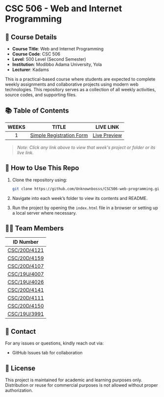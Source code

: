 # CSC 506 - Web and Internet Programming

## 📘 Course Details

- **Course Title**: Web and Internet Programming
- **Course Code**: CSC 506
- **Level**: 500 Level (Second Semester)
- **Institution**: Modibbo Adama University, Yola
- **Lecturer**: Kadams

This is a practical-based course where students are expected to complete weekly assignments and collaborative projects using modern web technologies. This repository serves as a collection of all weekly activities, source codes, and supporting files.

## 📚 Table of Contents

| <center>WEEKS</center> | <center>TITLE</center>              | <center>LIVE LINK</center>                               |
| ---------------------- | ----------------------------------- | -------------------------------------------------------- |
| <center>1</center>     | [Simple Registration Form](./Week1) | [Live Preview](https://registration-form-j.netlify.app/) |

> _Note: Click any link above to view that week's project or folder or its live link._

## 🚀 How to Use This Repo

1. Clone the repository using:

   ```bash
   git clone https://github.com/Unknownbosss/CSC506-web-programming.git
   ```

2. Navigate into each week’s folder to view its contents and README.
3. Run the project by opening the `index.html` file in a browser or setting up a local server where necessary.

## 👨‍💻 Team Members

| ID Number    |
| ------------ |
| [CSC/20D/4121](https://www.linkedin.com/in/) |
| [CSC/20D/4159](https://www.linkedin.com/in/) |
| [CSC/20D/4107](https://www.linkedin.com/in/) |
| [CSC/19U/4007](https://www.linkedin.com/in/) |
| [CSC/19U/4026](https://www.linkedin.com/in/) |
| [CSC/20D/4141](https://www.linkedin.com/in/) |
| [CSC/20D/4111](https://www.linkedin.com/in/) |
| [CSC/20D/4150](https://www.linkedin.com/in/) |
| [CSC/19U/3991](https://www.linkedin.com/in/) |

## 📩 Contact

For any issues or questions, kindly reach out via:

- GitHub Issues tab for collaboration

## 📎 License

This project is maintained for academic and learning purposes only. Distribution or reuse for commercial purposes is not allowed without proper authorization.
